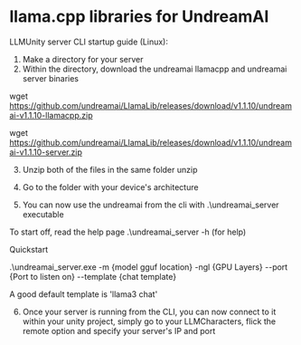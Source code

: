 # llama.cpp libraries for UndreamAI

LLMUnity server CLI startup guide (Linux):

1) Make a directory for your server
2) Within the directory, download the undreamai llamacpp and undreamai server binaries

wget https://github.com/undreamai/LlamaLib/releases/download/v1.1.10/undreamai-v1.1.10-llamacpp.zip

wget https://github.com/undreamai/LlamaLib/releases/download/v1.1.10/undreamai-v1.1.10-server.zip

3) Unzip both of the files in the same folder
unzip <filename>

4) Go to the folder with your device's architecture

5) You can now use the undreamai from the cli with .\undreamai_server executable

To start off, read the help page
.\undreamai_server -h  (for help) 

Quickstart

.\undreamai_server.exe -m {model gguf location} -ngl {GPU Layers} --port {Port to listen on} --template {chat template}

A good default template is 'llama3 chat'

6) Once your server is running from the CLI, you can now connect to it within your unity project, simply go to your LLMCharacters, flick the remote option and specify your server's IP and port
